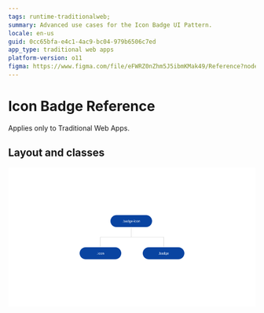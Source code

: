 ```yaml
---
tags: runtime-traditionalweb; 
summary: Advanced use cases for the Icon Badge UI Pattern.
locale: en-us
guid: 0cc65bfa-e4c1-4ac9-bc04-979b6506c7ed
app_type: traditional web apps
platform-version: o11
figma: https://www.figma.com/file/eFWRZ0nZhm5J5ibmKMak49/Reference?node-id=615:483
---
```


# Icon Badge Reference

<div class="info" markdown="1">

Applies only to Traditional Web Apps.

</div>

## Layout and classes

![](<images/iconbadge-2-diag.png?width=650>)

